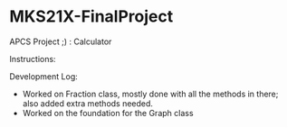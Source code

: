 # MKS21X-FinalProject
APCS Project ;) : Calculator


Instructions:




Development Log:
- Worked on Fraction class, mostly done with all the methods in there; also added extra methods needed.
- Worked on the foundation for the Graph class
